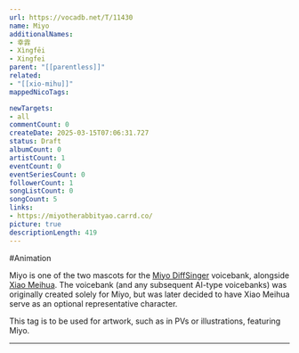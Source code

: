 ```yaml
---
url: https://vocadb.net/T/11430
name: Miyo
additionalNames: 
- 幸霏
- Xìngfēi
- Xingfei
parent: "[[parentless]]"
related:
- "[[xio-mihu]]"
mappedNicoTags:

newTargets:
- all
commentCount: 0
createDate: 2025-03-15T07:06:31.727
status: Draft
albumCount: 0
artistCount: 1
eventCount: 0
eventSeriesCount: 0
followerCount: 1
songListCount: 0
songCount: 5
links: 
- https://miyotherabbityao.carrd.co/
picture: true
descriptionLength: 419
---
```


#Animation

Miyo is one of the two mascots for the [Miyo DiffSinger](https://vocadb.net/Ar/136863) voicebank, alongside [Xiao Meihua](https://vocadb.net/T/11431). The voicebank (and any subsequent AI-type voicebanks) was originally created solely for Miyo, but was later decided to have Xiao Meihua serve as an optional representative character.

This tag is to be used for artwork, such as in PVs or illustrations, featuring Miyo.

---

